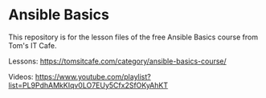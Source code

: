 # Ansible Basics

This repository is for the lesson files of the free Ansible Basics course from Tom's IT Cafe.

Lessons: https://tomsitcafe.com/category/ansible-basics-course/

Videos: https://www.youtube.com/playlist?list=PL9PdhAMkKIqv0LO7EUy5Cfx2SfOKyAhKT
